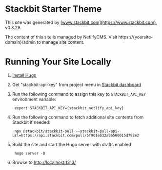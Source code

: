 # Stackbit Starter Theme

This site was generated by [www.stackbit.com](https://www.stackbit.com), v0.3.29.

The content of this site is managed by NetlifyCMS. Visit https://{yoursite-domain}/admin to manage site content.

# Running Your Site Locally

1. [Install Hugo](https://gohugo.io/getting-started/quick-start/#step-1-install-hugo)

1. Get "stackbit-api-key" from project menu in [Stackbit dashboard](https://app.stackbit.com/dashboard)

1. Run the following command to assign this key to `STACKBIT_API_KEY` environment variable:

        export STACKBIT_API_KEY={stackbit_netlify_api_key}

1. Run the following command to fetch additional site contents from Stackbit if needed:

        npx @stackbit/stackbit-pull --stackbit-pull-api-url=https://api.stackbit.com/pull/5f901eb32a96500015d792e2

1. Build the site and start the Hugo server with drafts enabled

        hugo server -D

1. Browse to [http://localhost:1313/](http://localhost:1313/)

